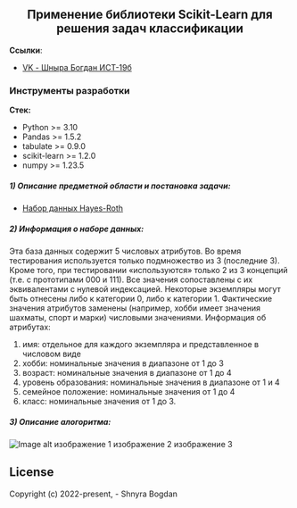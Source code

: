 <h2 align="center">Применение библиотеки Scikit-Learn для решения задач классификации</h2>

**Ссылки**:
- [VK - Шныра Богдан ИСТ-19б](https://vk.com/id404101172)


### Инструменты разработки

**Стек:**
- Python >= 3.10
- Pandas >= 1.5.2
- tabulate >= 0.9.0
- scikit-learn >= 1.2.0
- numpy >= 1.23.5


##### 1) Описание предметной области и постановка задачи:

  - [Набор данных Hayes-Roth](https://github.com/mi-bogdan/Classification-laba1/blob/main/img/1.jpg)

##### 2) Информация о наборе данных:

Эта база данных содержит 5 числовых атрибутов. Во время тестирования используется только подмножество из 3 (последние 3). Кроме того, при тестировании «используются» только 2 из 3 концепций (т.е. с прототипами 000 и 111). Все значения сопоставлены с их эквивалентами с нулевой индексацией.
Некоторые экземпляры могут быть отнесены либо к категории 0, либо к категории 1. 
Фактические значения атрибутов заменены  (например, хобби имеет значения шахматы, спорт и марки) числовыми значениями. 
Информация об атрибутах:
1) имя: отдельное для каждого экземпляра и представленное в числовом виде
2) хобби: номинальные значения в диапазоне от 1 до 3
3) возраст: номинальные значения в диапазоне от 1 до 4
4) уровень образования: номинальные значения в диапазоне от 1 и 4
5) семейное положение: номинальные значения от 1 до 4
6) класс: номинальные значения от 1 до 3.

##### 3) Описание алогоритма:

![Image alt](https://github.com/{username}/{repository}/raw/{branch}/{path}/image.png)
изображение 1
изображение 2
изображение 3
    
## License

Copyright (c) 2022-present, - Shnyra Bogdan
